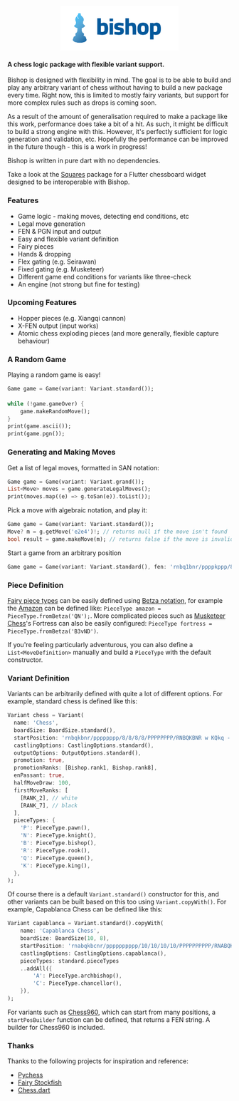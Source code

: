 <p align="center">
<img src="https://raw.githubusercontent.com/alexobviously/bishop/master/images/banner.png" height="100" alt="Bishop" />
</p>

#### A chess logic package with flexible variant support.

Bishop is designed with flexibility in mind. The goal is to be able to build and play any arbitrary variant of chess without having to build a new package every time. Right now, this is limited to mostly fairy variants, but support for more complex rules such as drops is coming soon.

As a result of the amount of generalisation required to make a package like this work, performance does take a bit of a hit. As such, it might be difficult to build a strong engine with this. However, it's perfectly sufficient for logic generation and validation, etc. Hopefully the performance can be improved in the future though - this is a work in progress!

Bishop is written in pure dart with no dependencies.

Take a look at the [Squares](https://pub.dev/packages/squares) package for a Flutter chessboard widget
designed to be interoperable with Bishop.

### Features 
* Game logic - making moves, detecting end conditions, etc
* Legal move generation
* FEN & PGN input and output
* Easy and flexible variant definition
* Fairy pieces
* Hands & dropping
* Flex gating (e.g. Seirawan)
* Fixed gating (e.g. Musketeer)
* Different game end conditions for variants like three-check
* An engine (not strong but fine for testing)

### Upcoming Features
* Hopper pieces (e.g. Xiangqi cannon)
* X-FEN output (input works)
* Atomic chess exploding pieces (and more generally, flexible capture behaviour)

### A Random Game
Playing a random game is easy!
```dart
Game game = Game(variant: Variant.standard());

while (!game.gameOver) {
    game.makeRandomMove();
}
print(game.ascii());
print(game.pgn());
```

### Generating and Making Moves
Get a list of legal moves, formatted in SAN notation:
```dart
Game game = Game(variant: Variant.grand());
List<Move> moves = game.generateLegalMoves();
print(moves.map((e) => g.toSan(e)).toList());
```

Pick a move with algebraic notation, and play it:
```dart
Game game = Game(variant: Variant.standard());
Move? m = g.getMove('e2e4')!; // returns null if the move isn't found
bool result = game.makeMove(m); // returns false if the move is invalid
```

Start a game from an arbitrary position
```dart
Game game = Game(variant: Variant.standard(), fen: 'rnbq1bnr/ppppkppp/8/4p3/4P3/8/PPPPKPPP/RNBQ1BNR w - - 2 3');
```

### Piece Definition
[Fairy piece types](https://en.wikipedia.org/wiki/Fairy_chess_piece) can be easily defined using [Betza notation](https://www.gnu.org/software/xboard/Betza.html), for example the [Amazon](https://en.wikipedia.org/wiki/Amazon_%28chess%29) can be defined like: `PieceType amazon = PieceType.fromBetza('QN');`. More complicated pieces such as [Musketeer Chess](https://musketeerchess.net/games/musketeer/rules/rules-short.php)'s Fortress can also be easily configured: `PieceType fortress = PieceType.fromBetza('B3vND')`.

If you're feeling particularly adventurous, you can also define a `List<MoveDefinition>` manually and build a `PieceType` with the default constructor.

### Variant Definition
Variants can be arbitrarily defined with quite a lot of different options. For example, standard chess is defined like this:
```dart
Variant chess = Variant(
  name: 'Chess',
  boardSize: BoardSize.standard(),
  startPosition: 'rnbqkbnr/pppppppp/8/8/8/8/PPPPPPPP/RNBQKBNR w KQkq - 0 1',
  castlingOptions: CastlingOptions.standard(),
  outputOptions: OutputOptions.standard(),
  promotion: true,
  promotionRanks: [Bishop.rank1, Bishop.rank8],
  enPassant: true,
  halfMoveDraw: 100,
  firstMoveRanks: [
    [RANK_2], // white
    [RANK_7], // black
  ],
  pieceTypes: {
    'P': PieceType.pawn(),
    'N': PieceType.knight(),
    'B': PieceType.bishop(),
    'R': PieceType.rook(),
    'Q': PieceType.queen(),
    'K': PieceType.king(),
  },
);
```
Of course there is a default `Variant.standard()` constructor for this, and other variants can be built based on this too using `Variant.copyWith()`. For example, Capablanca Chess can be defined like this:
```dart
Variant capablanca = Variant.standard().copyWith(
    name: 'Capablanca Chess',
    boardSize: BoardSize(10, 8),
    startPosition: 'rnabqkbcnr/pppppppppp/10/10/10/10/PPPPPPPPPP/RNABQKBCNR w KQkq - 0 1',
    castlingOptions: CastlingOptions.capablanca(),
    pieceTypes: standard.pieceTypes
    ..addAll({
        'A': PieceType.archbishop(),
        'C': PieceType.chancellor(),
    }),
);
```

For variants such as [Chess960](https://en.wikipedia.org/wiki/Fischer_random_chess), which can start from many positions, a `startPosBuilder` function can be defined, that returns a FEN string. A builder for Chess960 is included.

### Thanks

Thanks to the following projects for inspiration and reference:
- [Pychess](https://github.com/gbtami/pychess-variants)
- [Fairy Stockfish](https://github.com/ianfab/Fairy-Stockfish)
- [Chess.dart](https://pub.dev/packages/chess)